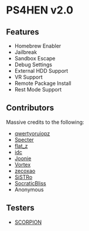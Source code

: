 # PS4HEN v2.0

## Features
- Homebrew Enabler
- Jailbreak
- Sandbox Escape
- Debug Settings
- External HDD Support
- VR Support
- Remote Package Install
- Rest Mode Support

## Contributors
Massive credits to the following:
- [qwertyoruiopz](https://twitter.com/qwertyoruiopz)
- [Specter](https://twitter.com/SpecterDev) 
- [flat_z](https://twitter.com/flat_z)
- [idc](https://twitter.com/3226_2143)
- [Joonie](https://github.com/Joonie86/)
- [Vortex](https://github.com/xvortex)
- [zecoxao](https://twitter.com/notzecoxao)
- [SiSTRo](https://github.com/SiSTR0)
- [SocraticBliss](https://mobile.twitter.com/SocraticBliss)
- Anonymous

## Testers
- [SCORPION](https://twitter.com/SCORPION1399)